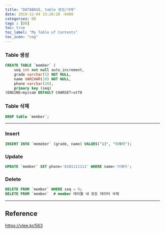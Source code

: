 ```yaml
---
title: "DATABASE, table 생성/삭제"
date: 2019-12-04 15:20:28 -0400
categories: DB
tags : [DB]
toc: true
toc_label: "My Table of Contents"
toc_icon: "cog"
---
```


### Table 생성
```sql
CREATE TABLE `member` (
	seq int not null auto_increment,
	grade varchar(5) NOT NULL,
	name VARCHAR(20) NOT NULL,
	phone varchar(20),
	primary key (seq)
)ENGINE=myisam DEFAULT CHARSET=utf8
```

### Table 삭제
```sql
DROP table `member`;
```

---

### Insert
```sql
INSERT INTO `memeber` (grade, name) VALUES("13", "이혜미");
```

### Update  
```sql
UPDATE `member` SET phone='0101111111' WHERE name='이혜미';
```

### Delete
```sql
DELETE FROM `member` WHERE seq = 0;
DELETE FROM `member`  # member 테이블 내 모든 데이터 삭제
```


---
## Reference
<https://vlee.kr/563>
